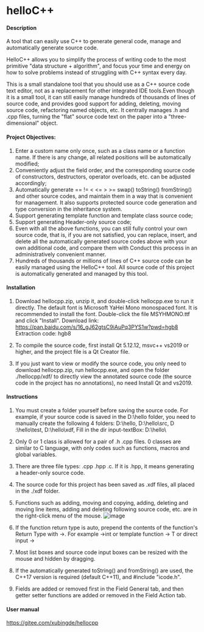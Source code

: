 # helloC++

#### Description
A tool that can easily use C++ to generate general code, manage and automatically generate source code.

HelloC++ allows you to simplify the process of writing code to the most primitive "data structure + algorithm", and focus your time and energy on how to solve problems instead of struggling with C++ syntax every day.

This is a small standalone tool that you should use as a C++ source code text editor, not as a replacement for other integrated IDE tools.Even though it is a small tool, it can still easily manage hundreds of thousands of lines of source code, and provides good support for adding, deleting, moving source code, refactoring named objects, etc. It centrally manages .h and .cpp files, turning the "flat" source code text on the paper into a "three-dimensional" object.

#### Project Objectives:

1. Enter a custom name only once, such as a class name or a function name. If there is any change, all related positions will be automatically modified;
2. Conveniently adjust the field order, and the corresponding source code of constructors, destructors, operator overloads, etc. can be adjusted accordingly;
3. Automatically generate == != < <= > >= swap() toString() fromString() and other source codes, and maintain them in a way that is convenient for management. It also supports protected source code generation and type conversion in the inheritance system.
4. Support generating template function and template class source code;
5. Support generating Header-only source code;
6. Even with all the above functions, you can still fully control your own source code, that is, if you are not satisfied, you can replace, insert, and delete all the automatically generated source codes above with your own additional code, and compare them with Conduct this process in an administratively convenient manner.
7.  Hundreds of thousands or millions of lines of C++ source code can be easily managed using the HelloC++ tool. All source code of this project is automatically generated and managed by this tool.

#### Installation

1.  Download hellocpp.zip, unzip it, and double-click hellocpp.exe to run it directly. The default font is Microsoft YaHei Mono monospaced font. It is recommended to install the font. Double-click the file MSYHMONO.ttf and click "Install". Download link: https://pan.baidu.com/s/16_gJ62gtsC9iAuPq3PYS1w?pwd=hgb8  Extraction code: hgb8

2. To compile the source code, first install Qt 5.12.12, msvc++ vs2019 or higher, and the project file is a Qt Creator file.

3. If you just want to view or modify the source code, you only need to download hellocpp.zip, run hellocpp.exe, and open the folder ./hellocpp/xdf/ to directly view the annotated source code (the source code in the project has no annotations), no need Install Qt and vs2019.

#### Instructions

1.  You must create a folder yourself before saving the source code. For example, if your source code is saved in the D:\hello folder, you need to manually create the following 4 folders: D:\hello, D:\hello\src, D :\hello\test, D:\hello\xdf, Fill in the dir input-textBox: D:\hello\

2.  Only 0 or 1 class is allowed for a pair of .h .cpp files. 0 classes are similar to C language, with only codes such as functions, macros and global variables.

3.  There are three file types: .cpp .hpp .c. If it is .hpp, it means generating a header-only source code.

4.  The source code for this project has been saved as .xdf files, all placed in the ./xdf folder.

5.  Functions such as adding, moving and copying, adding, deleting and moving line items, adding and deleting following source code, etc. are in the right-click menu of the mouse.
![image](https://github.com/xubingde/hellocpp/assets/9046560/f3b9d19f-2e2f-41a7-bc7e-f597a5269e56)

6.  If the function return type is auto, prepend the contents of the function's Return Type with ->. For example ->int or template function -> T or direct input ->

7.  Most list boxes and source code input boxes can be resized with the mouse and hidden by dragging.

8.  If the automatically generated toString() and fromString() are used, the C++17 version is required (default C++11), and #include "icode.h".

9.  Fields are added or removed first in the Field General tab, and then getter setter functions are added or removed in the Field Action tab.

#### User manual

https://gitee.com/xubingde/hellocpp
